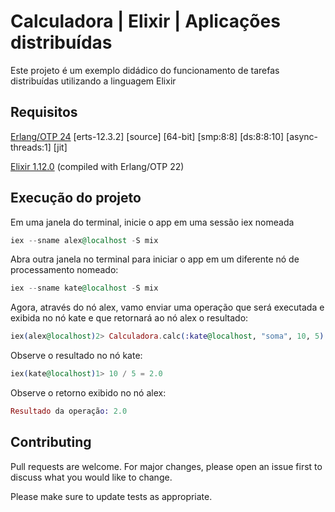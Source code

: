 # Calculadora | Elixir | Aplicações distribuídas

Este projeto é um exemplo didádico do funcionamento de tarefas distribuídas utilizando a linguagem Elixir

## Requisitos

[Erlang/OTP 24](https://www.erlang.org/downloads) [erts-12.3.2] [source] [64-bit] [smp:8:8] [ds:8:8:10] [async-threads:1] [jit]

[Elixir 1.12.0](https://elixir-lang.org/install.html) (compiled with Erlang/OTP 22)

## Execução do projeto

Em uma janela do terminal, inicie o app em uma sessão iex nomeada

```elixir
iex --sname alex@localhost -S mix
```

Abra outra janela no terminal para iniciar o app em um diferente nó de processamento nomeado:

```elixir
iex --sname kate@localhost -S mix
```

Agora, através do nó alex, vamo enviar uma operação que será executada e exibida no nó kate e que retornará ao nó alex o resultado:

```elixir
iex(alex@localhost)2> Calculadora.calc(:kate@localhost, "soma", 10, 5)
```
Observe o resultado no nó kate:

```elixir
iex(kate@localhost)1> 10 / 5 = 2.0
```

Observe o retorno exibido no nó alex:
```elixir
Resultado da operação: 2.0
```

## Contributing
Pull requests are welcome. For major changes, please open an issue first to discuss what you would like to change.

Please make sure to update tests as appropriate.
